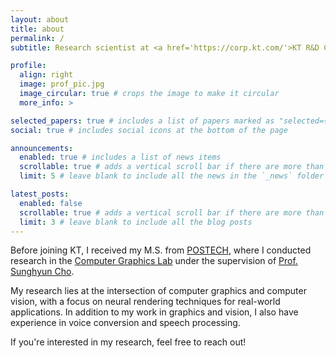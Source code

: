 ```yaml
---
layout: about
title: about
permalink: /
subtitle: Research scientist at <a href='https://corp.kt.com/'>KT R&D Center</a> in Seoul, South Korea.

profile:
  align: right
  image: prof_pic.jpg
  image_circular: true # crops the image to make it circular
  more_info: >

selected_papers: true # includes a list of papers marked as "selected={true}"
social: true # includes social icons at the bottom of the page

announcements:
  enabled: true # includes a list of news items
  scrollable: true # adds a vertical scroll bar if there are more than 3 news items
  limit: 5 # leave blank to include all the news in the `_news` folder

latest_posts:
  enabled: false
  scrollable: true # adds a vertical scroll bar if there are more than 3 new posts items
  limit: 3 # leave blank to include all the blog posts
---
```


Before joining KT, I received my M.S. from [POSTECH](https://www.postech.ac.kr/kor/index.do), where I conducted research in the [Computer Graphics Lab](https://cg.postech.ac.kr/) under the supervision of [Prof. Sunghyun Cho](https://www.scho.pe.kr/).  

My research lies at the intersection of computer graphics and computer vision, with a focus on neural rendering techniques for real-world applications.
In addition to my work in graphics and vision, I also have experience in voice conversion and speech processing.

If you're interested in my research, feel free to reach out!
